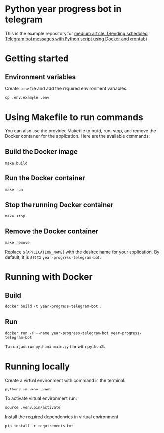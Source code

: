 # Python year progress bot in telegram

This is the example repository for [medium article. (Sending scheduled Telegram bot messages with Python script using Docker and crontab)](https://medium.com/@matas109/sending-scheduled-telegram-bot-messages-with-python-script-using-docker-and-crontab-12c9349ac0f1)

# Getting started

## Environment variables

Create `.env` file and add the required environment variables.

```
cp .env.example .env
```

# Using Makefile to run commands

You can also use the provided Makefile to build, run, stop, and remove the Docker container for the application. Here are the available commands:

## Build the Docker image

```
make build
```

## Run the Docker container

```
make run
```

## Stop the running Docker container

```
make stop
```

## Remove the Docker container

```
make remove
```

Replace `${APPLICATION_NAME}` with the desired name for your application. By default, it is set to `year-progress-telegram-bot`.

# Running with Docker

## Build

```
docker build -t year-progress-telegram-bot .
```

## Run

```
docker run -d --name year-progress-telegram-bot year-progress-telegram-bot
```

To run just run `python3 main.py` file with python3.

# Running locally

Create a virtual environment with command in the terminal:

```
python3 -m venv .venv
```

To activate virtual environment run:

```
source .venv/bin/activate
```

Install the required dependencies in virtual environment

```
pip install -r requirements.txt
```
